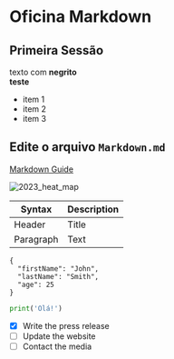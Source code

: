 # Oficina Markdown

## Primeira Sessão

texto com **negrito** <br>
**teste**

- item 1
- item 2
- item 3

Edite o arquivo `Markdown.md`
---
[Markdown Guide](https://www.markdownguide.org/cheat-sheet/)
  
![2023_heat_map](https://github.com/Daissen/treinamento/assets/163479297/24ba5548-2fef-4252-aaad-6fe5f572a2e0)

| Syntax | Description |
| ----------- | ----------- |
| Header | Title |
| Paragraph | Text |

```
{
  "firstName": "John",
  "lastName": "Smith",
  "age": 25
}
``` 

```python
print('Olá!')
```

- [x] Write the press release
- [ ] Update the website
- [ ] Contact the media 